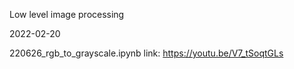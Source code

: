 Low level image processing

2022-02-20

220626_rgb_to_grayscale.ipynb
link: https://youtu.be/V7_tSoqtGLs
